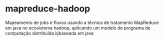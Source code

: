 # mapreduce-hadoop
Mapeamento de jobs e fluxos usando a técnica de tratamento MapReduce em java no ecosistema hadoop, aplicando um modelo de programa de computação distribuída kjbaseada em java 
